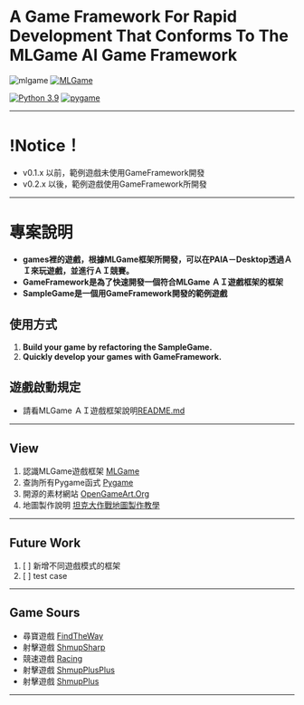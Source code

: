 # A Game Framework For Rapid Development That Conforms To The MLGame AI Game Framework


![mlgame](https://img.shields.io/github/v/tag/Jesse-Jumbo/GameFramework)
[![MLGame](https://img.shields.io/badge/MLGame-10.0.0-<COLOR>.svg)](https://github.com/PAIA-Playful-AI-Arena/MLGame)


[![Python 3.9](https://img.shields.io/badge/python->3.9-blue.svg)](https://www.python.org/downloads/release/python-390/)
[![pygame](https://img.shields.io/badge/pygame->2.0.1-blue.svg)](https://github.com/pygame/pygame/releases/tag/2.0.1)

---
# !Notice！

- v0.1.x 以前，範例遊戲未使用GameFramework開發
- v0.2.x 以後，範例遊戲使用GameFramework所開發
---
# 專案說明
- **games裡的遊戲，根據MLGame框架所開發，可以在PAIA－Desktop透過ＡＩ來玩遊戲，並進行ＡＩ競賽。**
- **GameFramework是為了快速開發一個符合MLGame ＡＩ遊戲框架的框架**
- **SampleGame是一個用GameFramework開發的範例遊戲**

[//]:# (game gif)

## 使用方式

1. **Build your game by refactoring the SampleGame.**
2. **Quickly develop your games with GameFramework.**

## 遊戲啟動規定
- 請看MLGame ＡＩ遊戲框架說明[README.md](https://github.com/PAIA-Playful-AI-Arena/MLGame/blob/master/README.md)

---
## View

1. 認識MLGame遊戲框架 [MLGame](https://github.com/PAIA-Playful-AI-Arena/MLGame)
2. 查詢所有Pygame函式 [Pygame](https://www.pygame.org/docs/index.html#)
3. 開源的素材網站 [OpenGameArt.Org](https://opengameart.org/)
4. 地圖製作說明 [坦克大作戰地圖製作教學](https://github.com/Jesse-Jumbo/TankMan/blob/main/Mapping.md)

---
## Future Work

1. [ ] 新增不同遊戲模式的框架
2. [ ] test case

---
## Game Sours
- 尋寶遊戲 [FindTheWay](https://github.com/CodeMaker0314/GameFramework)
- 射擊遊戲 [ShmupSharp](https://github.com/Charlotte20061023/GameFramework)
- 競速遊戲 [Racing](https://github.com/LiPeggy/GameFramework)
- 射擊遊戲 [ShmupPlusPlus](https://github.com/jia211023/GameFramework)
- 射擊遊戲 [ShmupPlus](https://github.com/Nov20Firth/GameFramework)

---
